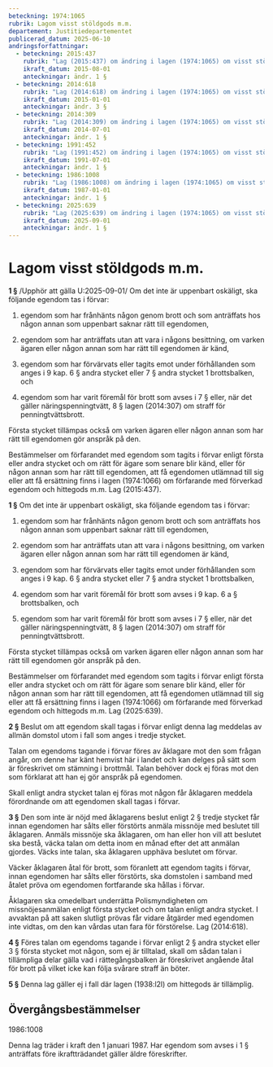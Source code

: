```yaml
---
beteckning: 1974:1065
rubrik: Lagom visst stöldgods m.m.
departement: Justitiedepartementet
publicerad_datum: 2025-06-10
andringsforfattningar:
  - beteckning: 2015:437
    rubrik: "Lag (2015:437) om ändring i lagen (1974:1065) om visst stöldgods m.m."
    ikraft_datum: 2015-08-01
    anteckningar: ändr. 1 §
  - beteckning: 2014:618
    rubrik: "Lag (2014:618) om ändring i lagen (1974:1065) om visst stöldgods m.m."
    ikraft_datum: 2015-01-01
    anteckningar: ändr. 3 §
  - beteckning: 2014:309
    rubrik: "Lag (2014:309) om ändring i lagen (1974:1065) om visst stöldgods m.m."
    ikraft_datum: 2014-07-01
    anteckningar: ändr. 1 §
  - beteckning: 1991:452
    rubrik: "Lag (1991:452) om ändring i lagen (1974:1065) om visst stöldgods m.m."
    ikraft_datum: 1991-07-01
    anteckningar: ändr. 1 §
  - beteckning: 1986:1008
    rubrik: "Lag (1986:1008) om ändring i lagen (1974:1065) om visst stöldgods m.m."
    ikraft_datum: 1987-01-01
    anteckningar: ändr. 1 §
  - beteckning: 2025:639
    rubrik: "Lag (2025:639) om ändring i lagen (1974:1065) om visst stöldgods m.m."
    ikraft_datum: 2025-09-01
    anteckningar: ändr. 1 §
---
```


# Lagom visst stöldgods m.m.

**1 §** /Upphör att gälla U:2025-09-01/ Om det inte är uppenbart oskäligt, ska följande egendom tas i förvar:

1. egendom som har frånhänts någon genom brott och som anträffats hos någon annan som uppenbart saknar rätt till egendomen,

2. egendom som har anträffats utan att vara i någons besittning, om varken ägaren eller någon annan som har rätt till egendomen är känd,

3. egendom som har förvärvats eller tagits emot under förhållanden som anges i 9 kap. 6 § andra stycket eller 7 § andra stycket 1 brottsbalken, och

4. egendom som har varit föremål för brott som avses i 7 § eller, när det gäller näringspenningtvätt, 8 § lagen (2014:307) om straff för penningtvättsbrott.

Första stycket tillämpas också om varken ägaren eller någon annan som har rätt till egendomen gör anspråk på den.

Bestämmelser om förfarandet med egendom som tagits i förvar enligt första eller andra stycket och om rätt för ägare som senare blir känd, eller för någon annan som har rätt till egendomen, att få egendomen utlämnad till sig eller att få ersättning finns i lagen (1974:1066) om förfarande med förverkad egendom och hittegods m.m. Lag (2015:437).

**1 §** Om det inte är uppenbart oskäligt, ska följande egendom tas i förvar:

1. egendom som har frånhänts någon genom brott och som anträffats hos någon annan som uppenbart saknar rätt till egendomen,

2. egendom som har anträffats utan att vara i någons besittning, om varken ägaren eller någon annan som har rätt till egendomen är känd,

3. egendom som har förvärvats eller tagits emot under förhållanden som anges i 9 kap. 6 § andra stycket eller 7 § andra stycket 1 brottsbalken,

4. egendom som har varit föremål för brott som avses i 9 kap. 6 a § brottsbalken, och

5. egendom som har varit föremål för brott som avses i 7 § eller, när det gäller näringspenningtvätt, 8 § lagen (2014:307) om straff för penningtvättsbrott.

Första stycket tillämpas också om varken ägaren eller någon annan som har rätt till egendomen gör anspråk på den.

Bestämmelser om förfarandet med egendom som tagits i förvar enligt första eller andra stycket och om rätt för ägare som senare blir känd, eller för någon annan som har rätt till egendomen, att få egendomen utlämnad till sig eller att få ersättning finns i lagen (1974:1066) om förfarande med förverkad egendom och hittegods m.m. Lag (2025:639).

**2 §**  Beslut om att egendom skall tagas i förvar enligt denna lag meddelas av allmän domstol utom i fall som anges i tredje stycket.

Talan om egendoms tagande i förvar föres av åklagare mot den som frågan angår, om denne har känt hemvist här i landet och kan delges på sätt som är föreskrivet om stämning i brottmål. Talan behöver dock ej föras mot den som förklarat att han ej gör anspråk på egendomen.

Skall enligt andra stycket talan ej föras mot någon får åklagaren meddela förordnande om att egendomen skall tagas i förvar.

**3 §** Den som inte är nöjd med åklagarens beslut enligt 2 § tredje stycket får innan egendomen har sålts eller förstörts anmäla missnöje med beslutet till åklagaren. Anmäls missnöje ska åklagaren, om han eller hon vill att beslutet ska bestå, väcka talan om detta inom en månad efter det att anmälan gjordes. Väcks inte talan, ska åklagaren upphäva beslutet om förvar.

Väcker åklagaren åtal för brott, som föranlett att egendom tagits i förvar, innan egendomen har sålts eller förstörts, ska domstolen i samband med åtalet pröva om egendomen fortfarande ska hållas i förvar.

Åklagaren ska omedelbart underrätta Polismyndigheten om missnöjesanmälan enligt första stycket och om talan enligt andra stycket. I avvaktan på att saken slutligt prövas får vidare åtgärder med egendomen inte vidtas, om den kan vårdas utan fara för förstörelse. Lag (2014:618).

**4 §**  Föres talan om egendoms tagande i förvar enligt 2 § andra stycket eller 3 § första stycket mot någon, som ej är tilltalad, skall om sådan talan i tillämpliga delar gälla vad i rättegångsbalken är föreskrivet angående åtal för brott på vilket icke kan följa svårare straff än böter.

**5 §**  Denna lag gäller ej i fall där lagen (1938:l2l) om hittegods är tillämplig.

## Övergångsbestämmelser

1986:1008

Denna lag träder i kraft den 1 januari 1987. Har egendom som avses i 1 § anträffats före ikraftträdandet gäller äldre föreskrifter.
